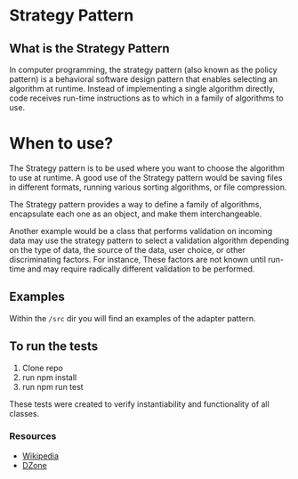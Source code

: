# Strategy Pattern

## What is the Strategy Pattern

In computer programming, the strategy pattern (also known as the policy pattern) is a behavioral software design pattern that enables selecting an algorithm at runtime. Instead of implementing a single algorithm directly, code receives run-time instructions as to which in a family of algorithms to use.

# When to use?

The Strategy pattern is to be used where you want to choose the algorithm to use at runtime. A good use of the Strategy pattern would be saving files in different formats, running various sorting algorithms, or file compression.

The Strategy pattern provides a way to define a family of algorithms, encapsulate each one as an object, and make them interchangeable.

Another example would be a class that performs validation on incoming data may use the strategy pattern to select a validation algorithm depending on the type of data, the source of the data, user choice, or other discriminating factors.
For instance, These factors are not known until run-time and may require radically different validation to be performed.

## Examples

Within the `/src` dir you will find an examples of the adapter pattern.

## To run the tests

1. Clone repo
2. run npm install
3. run npm run test

These tests were created to verify instantiability and functionality of all classes.

### Resources

- [Wikipedia](https://en.wikipedia.org/wiki/Strategy_pattern)
- [DZone](https://dzone.com/articles/design-patterns-strategy#:~:text=The%20Strategy%20pattern%20is%20to,sorting%20algorithms%2C%20or%20file%20compression.)
